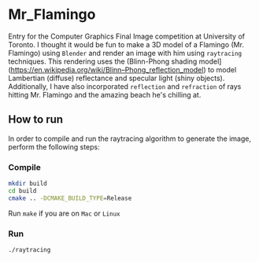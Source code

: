 # Mr_Flamingo

Entry for the Computer Graphics Final Image competition at University of Toronto. I thought it would be fun to make a 3D model of a Flamingo (Mr. Flamingo) using `Blender` and render an image with him using `raytracing` techniques. This rendering uses the (Blinn-Phong shading model] (https://en.wikipedia.org/wiki/Blinn–Phong_reflection_model) to model Lambertian (diffuse) reflectance and specular light (shiny objects). Additionally, I have also incorporated `reflection` and `refraction` of rays hitting Mr. Flamingo and the amazing beach he's chilling at.

## How to run

In order to compile and run the raytracing algorithm to generate the image, perform the following steps:

### Compile

```BASH
mkdir build
cd build
cmake .. -DCMAKE_BUILD_TYPE=Release
```

Run `make` if you are on `Mac` or `Linux`

### Run

```BASH
./raytracing
```
